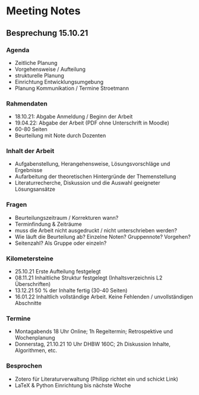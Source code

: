 # Meeting Notes

## Besprechung 15.10.21

### Agenda

- Zeitliche Planung
- Vorgehensweise / Aufteilung
- strukturelle Planung
- Einrichtung Entwicklungsumgebung
- Planung Kommunikation / Termine Stroetmann

### Rahmendaten

- 18.10.21: Abgabe Anmeldung / Beginn der Arbeit
- 19.04.22: Abgabe der Arbeit (PDF ohne Unterschrift in Moodle)
- 60-80 Seiten
- Beurteilung mit Note durch Dozenten

### Inhalt der Arbeit

- Aufgabenstellung, Herangehensweise, Lösungsvorschläge und Ergebnisse
- Aufarbeitung der theoretischen Hintergründe der Themenstellung
- Literaturrecherche, Diskussion und die Auswahl geeigneter Lösungsansätze

### Fragen

- Beurteilungszeitraum / Korrekturen wann?
- Terminfindung & Zeiträume
- muss die Arbeit nicht ausgedruckt / nicht unterschrieben werden?
- Wie läuft die Beurteilung ab? Einzelne Noten? Gruppennote? Vorgehen?
- Seitenzahl? Als Gruppe oder einzeln?

### Kilometersteine

- 25.10.21 Erste Aufteilung festgelegt
- 08.11.21 Inhaltliche Struktur festgelegt (Inhaltsverzeichnis L2 Überschriften)
- 13.12.21 50 % der Inhalte fertig (30-40 Seiten)
- 16.01.22 Inhaltlich vollständige Arbeit. Keine Fehlenden / unvollständigen Abschnitte

### Termine

- Montagabends 18 Uhr Online; 1h Regeltermin; Retrospektive und Wochenplanung
- Donnerstag, 21.10.21 10 Uhr DHBW 160C; 2h Diskussion Inhalte, Algorithmen, etc.

### Besprochen

- Zotero für Literaturverwaltung (Philipp richtet ein und schickt Link)
- LaTeX & Python Einrichtung bis nächste Woche
